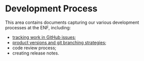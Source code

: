 # Development Process

This area contains documents capturing our various development processes at the ENF, including:

* [tracking work in GitHub issues](./work_tracking/);
* [product versions and git branching strategies](./versioning/);
* code review process;
* creating release notes.
